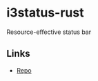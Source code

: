 # i3status-rust

Resource-effective status bar

## Links

- [Repo](https://github.com/greshake/i3status-rust?tab=readme-ov-file)

